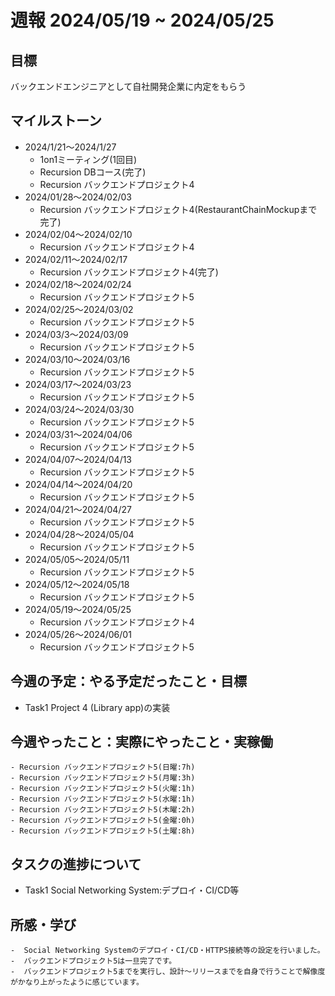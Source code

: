 # 週報 2024/05/19 ~ 2024/05/25

## 目標
バックエンドエンジニアとして自社開発企業に内定をもらう

## マイルストーン
- 2024/1/21〜2024/1/27
    - 1on1ミーティング(1回目)
    - Recursion DBコース(完了)
    - Recursion バックエンドプロジェクト4
- 2024/01/28〜2024/02/03
    - Recursion バックエンドプロジェクト4(RestaurantChainMockupまで完了)
- 2024/02/04〜2024/02/10
    - Recursion バックエンドプロジェクト4
- 2024/02/11〜2024/02/17
    - Recursion バックエンドプロジェクト4(完了)
- 2024/02/18〜2024/02/24
    - Recursion バックエンドプロジェクト5
- 2024/02/25〜2024/03/02
    - Recursion バックエンドプロジェクト5
- 2024/03/3〜2024/03/09
    - Recursion バックエンドプロジェクト5
- 2024/03/10〜2024/03/16
    - Recursion バックエンドプロジェクト5
- 2024/03/17〜2024/03/23
    - Recursion バックエンドプロジェクト5
- 2024/03/24〜2024/03/30
    - Recursion バックエンドプロジェクト5
- 2024/03/31〜2024/04/06
    - Recursion バックエンドプロジェクト5
- 2024/04/07〜2024/04/13
    - Recursion バックエンドプロジェクト5
- 2024/04/14〜2024/04/20
    - Recursion バックエンドプロジェクト5
- 2024/04/21〜2024/04/27
    - Recursion バックエンドプロジェクト5
- 2024/04/28〜2024/05/04
    - Recursion バックエンドプロジェクト5
- 2024/05/05〜2024/05/11
    - Recursion バックエンドプロジェクト5
- 2024/05/12〜2024/05/18
    - Recursion バックエンドプロジェクト5
- 2024/05/19〜2024/05/25
    - Recursion バックエンドプロジェクト4
- 2024/05/26〜2024/06/01
    - Recursion バックエンドプロジェクト5
## 今週の予定：やる予定だったこと・目標
- Task1  Project 4 (Library app)の実装

## 今週やったこと：実際にやったこと・実稼働
    - Recursion バックエンドプロジェクト5(日曜:7h)
    - Recursion バックエンドプロジェクト5(月曜:3h)
    - Recursion バックエンドプロジェクト5(火曜:1h)
    - Recursion バックエンドプロジェクト5(水曜:1h)
    - Recursion バックエンドプロジェクト5(木曜:2h)
    - Recursion バックエンドプロジェクト5(金曜:0h)
    - Recursion バックエンドプロジェクト5(土曜:8h)

## タスクの進捗について
- Task1  Social Networking System:デプロイ・CI/CD等

## 所感・学び
    -  Social Networking Systemのデプロイ・CI/CD・HTTPS接続等の設定を行いました。
    -  バックエンドプロジェクト5は一旦完了です。
    -  バックエンドプロジェクト5までを実行し、設計～リリースまでを自身で行うことで解像度がかなり上がったように感じています。